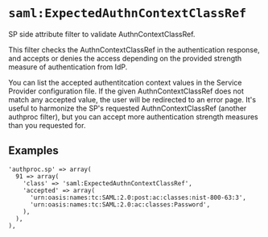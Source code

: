 `saml:ExpectedAuthnContextClassRef`
===================

SP side attribute filter to validate AuthnContextClassRef.

This filter checks the AuthnContextClassRef in the authentication response, and accepts or denies the access depending on the provided strength measure of authentication from IdP.

You can list the accepted authentitcation context values in the Service Provider configuration file.
If the given AuthnContextClassRef does not match any accepted value, the user will be redirected to an error page. It's useful to harmonize the SP's requested AuthnContextClassRef (another authproc filter), but you can accept more authentication strength measures than you requested for.

Examples
--------

    'authproc.sp' => array(
      91 => array(
        'class' => 'saml:ExpectedAuthnContextClassRef',
        'accepted' => array(
          'urn:oasis:names:tc:SAML:2.0:post:ac:classes:nist-800-63:3',
          'urn:oasis:names:tc:SAML:2.0:ac:classes:Password',
        ),
      ),
    ),
